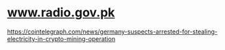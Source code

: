 # www.radio.gov.pk
https://cointelegraph.com/news/germany-suspects-arrested-for-stealing-electricity-in-crypto-mining-operation
